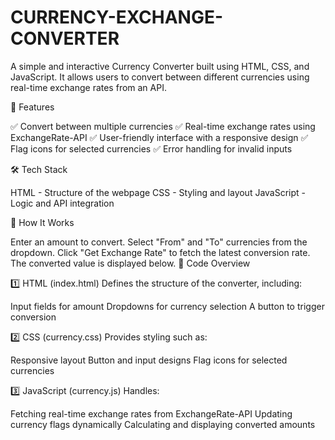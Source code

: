 # CURRENCY-EXCHANGE-CONVERTER
A simple and interactive Currency Converter built using HTML, CSS, and JavaScript. It allows users to convert between different currencies using real-time exchange rates from an API.

🚀 Features

✅ Convert between multiple currencies
✅ Real-time exchange rates using ExchangeRate-API
✅ User-friendly interface with a responsive design
✅ Flag icons for selected currencies
✅ Error handling for invalid inputs

🛠️ Tech Stack

HTML - Structure of the webpage
CSS - Styling and layout
JavaScript - Logic and API integration

📌 How It Works

Enter an amount to convert.
Select "From" and "To" currencies from the dropdown.
Click "Get Exchange Rate" to fetch the latest conversion rate.
The converted value is displayed below.
📜 Code Overview

1️⃣ HTML (index.html)
Defines the structure of the converter, including:

Input fields for amount
Dropdowns for currency selection
A button to trigger conversion


2️⃣ CSS (currency.css)
Provides styling such as:

Responsive layout
Button and input designs
Flag icons for selected currencies


3️⃣ JavaScript (currency.js)
Handles:

Fetching real-time exchange rates from ExchangeRate-API
Updating currency flags dynamically
Calculating and displaying converted amounts




